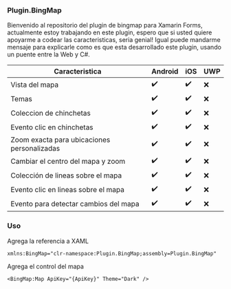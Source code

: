 ### Plugin.BingMap
Bienvenido al repositorio del plugin de bingmap para Xamarin Forms, actualmente estoy trabajando en este plugin, espero que si usted quiere apoyarme a codear las caracteristicas, seria genial! Igual puede mandarme mensaje para explicarle como es que esta desarrollado este plugin, usando un puente entre la Web y C#.

Caracteristica | Android | iOS | UWP
--- | --- | --- | --- 
Vista del mapa | :heavy_check_mark: | :heavy_check_mark: | :x:
Temas | :heavy_check_mark: | :heavy_check_mark: | :x:
Coleccion de chinchetas | :heavy_check_mark: | :heavy_check_mark: | :x:
Evento clic en chinchetas | :heavy_check_mark: | :heavy_check_mark: | :x:
Zoom exacta para ubicaciones personalizadas | :heavy_check_mark: | :heavy_check_mark: | :x:
Cambiar el centro del mapa y zoom | :heavy_check_mark: | :heavy_check_mark: | :x:
Colección de lineas sobre el mapa  | :heavy_check_mark: | :heavy_check_mark: | :x:
Evento clic en lineas sobre el mapa | :heavy_check_mark: | :heavy_check_mark: | :x:
Evento para detectar cambios del mapa | :heavy_check_mark: | :heavy_check_mark: | :x:

### Uso

Agrega la referencia a XAML
```
xmlns:BingMap="clr-namespace:Plugin.BingMap;assembly=Plugin.BingMap"
```

Agrega el control del mapa
```
<BingMap:Map ApiKey="{ApiKey}" Theme="Dark" />
```